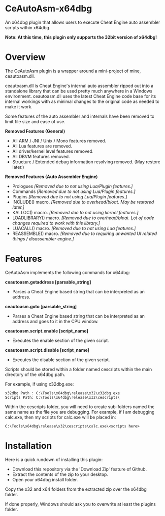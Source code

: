 # CeAutoAsm-x64dbg
An x64dbg plugin that allows users to execute Cheat Engine auto assembler scripts within x64dbg.

**Note: At this time, this plugin only supports the 32bit version of x64dbg!**

# Overview

The CeAutoAsm plugin is a wrapper around a mini-project of mine, ceautoasm.dll.

ceautoasm.dll is Cheat Engine's internal auto assembler ripped out into a standalone library that can be used pretty much 
anywhere in a Windows environment. ceautoasm.dll uses the latest Cheat Engine code base for its internal workings with as
minimal changes to the original code as needed to make it work. 

Some features of the auto assembler and internals have been removed to limit file size and ease of use.

**Removed Features (General)**
 * All ARM / JNI / Unix / Mono features removed.
 * All Lua features are removed.
 * All driver/kernel level features removed.
 * All DBVM features removed.
 * Structure / Extended debug information resolving removed. (May restore later.)

**Removed Features (Auto Assembler Engine)**
 * Prologues _[Removed due to not using Lua/Plugin features.]_
 * Commands _[Removed due to not using Lua/Plugin features.]_
 * Plugins _[Removed due to not using Lua/Plugin features.]_
 * INCLUDE() macro. _[Removed due to overhead/bloat. May be restored later.]_
 * KALLOC() macro. _[Removed due to not using kernel features.]_
 * LOADLIBRARY() macro. _[Removed due to overhead/bloat. Lot of code changes required to work with this library.]_
 * LUACALL() macro. _[Removed due to not using Lua features.]_
 * REASSEMBLE() macro. _[Removed due to requiring unwanted UI related things / disassembler engine.]_

# Features

CeAutoAsm implements the following commands for x64dbg:

**ceautoasm.getaddress [parsable_string]**
  * Parses a Cheat Engine based string that can be interpreted as an address.

**ceautoasm.goto [parsable_string]**
  * Parses a Cheat Engine based string that can be interpreted as an address and goes to it in the CPU window.

**ceautoasm.script.enable [script_name]**
  * Executes the enable section of the given script.

**ceautoasm.script.disable [script_name]**
  * Executes the disable section of the given script. 
  

Scripts should be stored within a folder named cescripts within the main directory of the x64dbg path. 

For example, if using x32dbg.exe:
```
x32dbg Path : C:\Tools\x64dbg\release\x32\x32dbg.exe
Scripts Path: C:\Tools\x64dbg\release\x32\cescripts\
```

Within the cescripts folder, you will need to create sub-folders named the same 
name as the file you are debugging. For example, if I am debugging calc.exe, then
my scripts for calc.exe will be placed in:
```
C:\Tools\x64dbg\release\x32\cescripts\calc.exe\<scripts here>
```
# Installation

Here is a quick rundown of installing this plugin:

  * Download this repository via the 'Download Zip' feature of Github.
  * Extract the contents of the zip to your desktop.
  * Open your x64dbg install folder.

Copy the x32 and x64 folders from the extracted zip over the x64dbg folder.

If done properly, Windows should ask you to overwrite at least the plugins folder.
